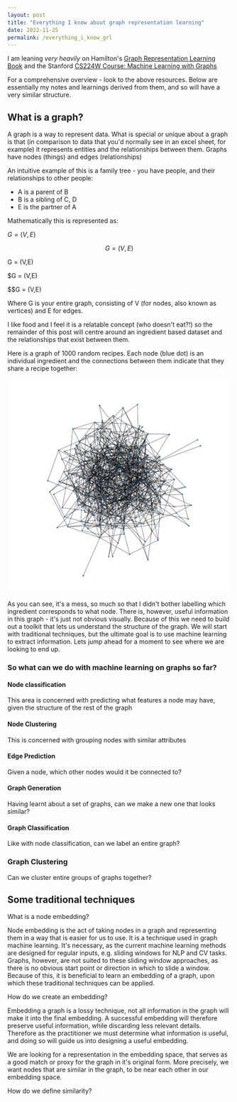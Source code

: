 ```yaml
---
layout: post
title: "Everything I know about graph representation learning"
date: 2022-11-25
permalink: /everything_i_know_grl
---
```


I am leaning _very heavily_ on Hamilton's [Graph Representation Learning Book](https://www.cs.mcgill.ca/~wlh/grl_book/) 
and the Stanford [CS224W Course: Machine Learning with Graphs](https://web.stanford.edu/class/cs224w/)

For a comprehensive overview - look to the above resources.
Below are essentially my notes and learnings derived from them, and so will have a very similar structure.

## What is a graph?

A graph is a way to represent data. 
What is special or unique about a graph is that (in comparison to data that you'd normally see in an excel sheet, for example) it represents entities and the relationships between them. 
Graphs have nodes (things) and edges (relationships)


An intuitive example of this is a family tree - you have people, and their relationships to other people:
- A is a parent of B 
- B is a sibling of C, D
- E is the partner of A

Mathematically this is represented as:

$G = (V,E)$

$$G = (V,E)$$

G = (V,E)

$G = (V,E)

$$G = (V,E)

Where G is your entire graph, consisting of V (for nodes, also known as vertices) and E for edges.

I like food and I feel it is a relatable concept (who doesn't eat?!) so the remainder of this post will centre around an ingredient based dataset and the relationships that exist between them.

Here is a graph of 1000 random recipes. Each node (blue dot) is an individual ingredient and the connections between them indicate that they share a recipe together:

![random recipes](/assets/everything_i_know_grl/random_1000_recipes_graph.png)

As you can see, it's a mess, so much so that I didn't bother labelling which ingredient corresponds to what node. 
There is, however, useful information in this graph - it's just not obvious visually. 
Because of this we need to build out a toolkit that lets us understand the structure of the graph. 
We will start with traditional techniques, but the ultimate goal is to use machine learning to extract information.
Lets jump ahead for a moment to see where we are looking to end up. 

### So what can we do with machine learning on graphs so far?

#### Node classification

This area is concerned with predicting what features a node may have, given the structure of the rest of the graph

#### Node Clustering

This is concerned with grouping nodes with similar attributes

#### Edge Prediction

Given a node, which other nodes would it be connected to?

#### Graph Generation

Having learnt about a set of graphs, can we make a new one that looks similar?

#### Graph Classification

Like with node classification, can we label an entire graph?

### Graph Clustering

Can we cluster entire groups of graphs together?

## Some traditional techniques


What is a node embedding?

Node embedding is the act of taking nodes in a graph and representing them in a way that is easier for us to use. It is a technique used in graph machine learning. It's necessary, as the current machine learning methods are designed for regular inputs, e.g. sliding windows for NLP and CV tasks. Graphs, however, are not suited to these sliding window approaches, as there is no obvious start point or direction in which to slide a window. Because of this, it is beneficial to learn an embedding of a graph, upon which these traditional techniques can be applied.

How do we create an embedding?

Embedding a graph is a lossy technique, not all information in the graph will make it into the final embedding. A successful embedding will therefore preserve useful information, while discarding less relevant details. Therefore as the practitioner we must determine what information is useful, and doing so will guide us into designing a useful embedding.

We are looking for a representation in the embedding space, that serves as a good match or proxy for the graph in it's original form. More precisely, we want nodes that are similar in the graph, to be near each other in our embedding space.

How do we define similarity?
